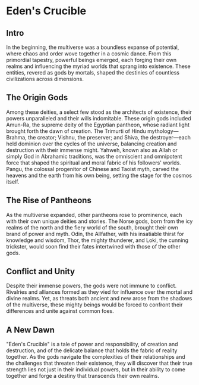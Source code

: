 # Eden's Crucible

## Intro

In the beginning, the multiverse was a boundless expanse of potential, where chaos and order wove together in a cosmic dance. From this primordial tapestry, powerful beings emerged, each forging their own realms and influencing the myriad worlds that sprang into existence. These entities, revered as gods by mortals, shaped the destinies of countless civilizations across dimensions.

## The Origin Gods

Among these deities, a select few stood as the architects of existence, their powers unparalleled and their wills indomitable. These origin gods included Amun-Ra, the supreme deity of the Egyptian pantheon, whose radiant light brought forth the dawn of creation. The Trimurti of Hindu mythology—Brahma, the creator; Vishnu, the preserver; and Shiva, the destroyer—each held dominion over the cycles of the universe, balancing creation and destruction with their immense might. Yahweh, known also as Allah or simply God in Abrahamic traditions, was the omniscient and omnipotent force that shaped the spiritual and moral fabric of his followers' worlds. Pangu, the colossal progenitor of Chinese and Taoist myth, carved the heavens and the earth from his own being, setting the stage for the cosmos itself.

## The Rise of Pantheons

As the multiverse expanded, other pantheons rose to prominence, each with their own unique deities and stories. The Norse gods, born from the icy realms of the north and the fiery world of the south, brought their own brand of power and myth. Odin, the Allfather, with his insatiable thirst for knowledge and wisdom, Thor, the mighty thunderer, and Loki, the cunning trickster, would soon find their fates intertwined with those of the other gods.

## Conflict and Unity

Despite their immense powers, the gods were not immune to conflict. Rivalries and alliances formed as they vied for influence over the mortal and divine realms. Yet, as threats both ancient and new arose from the shadows of the multiverse, these mighty beings would be forced to confront their differences and unite against common foes.

## A New Dawn

"Eden's Crucible" is a tale of power and responsibility, of creation and destruction, and of the delicate balance that holds the fabric of reality together. As the gods navigate the complexities of their relationships and the challenges that threaten their existence, they will discover that their true strength lies not just in their individual powers, but in their ability to come together and forge a destiny that transcends their own realms.